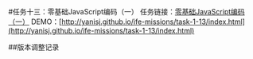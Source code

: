 #任务十三：零基础JavaScript编码（一）
任务链接：[零基础JavaScript编码（一）](http://ife.baidu.com/task/detail?taskId=13)
DEMO：[http://yanisj.github.io/ife-missions/task-1-13/index.html](http://yanisj.github.io/ife-missions/task-1-13/index.html)

##版本调整记录